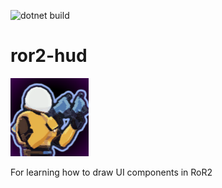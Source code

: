 ![dotnet build](https://github.com/tlsJP/ror2-hud/actions/workflows/dotnet.yml/badge.svg)

# ror2-hud 




![Plasma Shrimp](https://github.com/tlsJP/ror2-hud/raw/main/icon.png)

For learning how to draw UI components in RoR2

